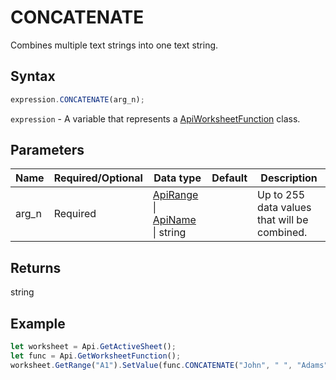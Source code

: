 # CONCATENATE

Combines multiple text strings into one text string.

## Syntax

```javascript
expression.CONCATENATE(arg_n);
```

`expression` - A variable that represents a [ApiWorksheetFunction](../ApiWorksheetFunction.md) class.

## Parameters

| **Name** | **Required/Optional** | **Data type** | **Default** | **Description** |
| ------------- | ------------- | ------------- | ------------- | ------------- |
| arg_n | Required | [ApiRange](../../ApiRange/ApiRange.md) \| [ApiName](../../ApiName/ApiName.md) \| string |  | Up to 255 data values that will be combined. |

## Returns

string

## Example



```javascript editor-xlsx
let worksheet = Api.GetActiveSheet();
let func = Api.GetWorksheetFunction();
worksheet.GetRange("A1").SetValue(func.CONCATENATE("John", " ", "Adams"));
```
